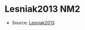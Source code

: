 <a name="material" />

# Lesniak2013 NM2
<script type="application/ld+json">
  {
    "@context": "https://schema.org/",
    "@type": "ChemicalSubstance",
    "http://purl.org/dc/terms/conformsTo":
      {
        "@type": "CreativeWork",
        "@id": "https://bioschemas.org/profiles/ChemicalSubstance/0.4-RELEASE/"
      },
    "@id": "https://egonw.github.io/nanowiki/nanowiki297.html#material",
    "name": "Lesniak2013 NM2",
    "sameAs": "http://127.0.0.1/mediawiki/index.php/Special:URIResolver/Lesniak2013_NM2"
  }
</script>


* Source: [Lesniak2013](Lesniak2013.md)
